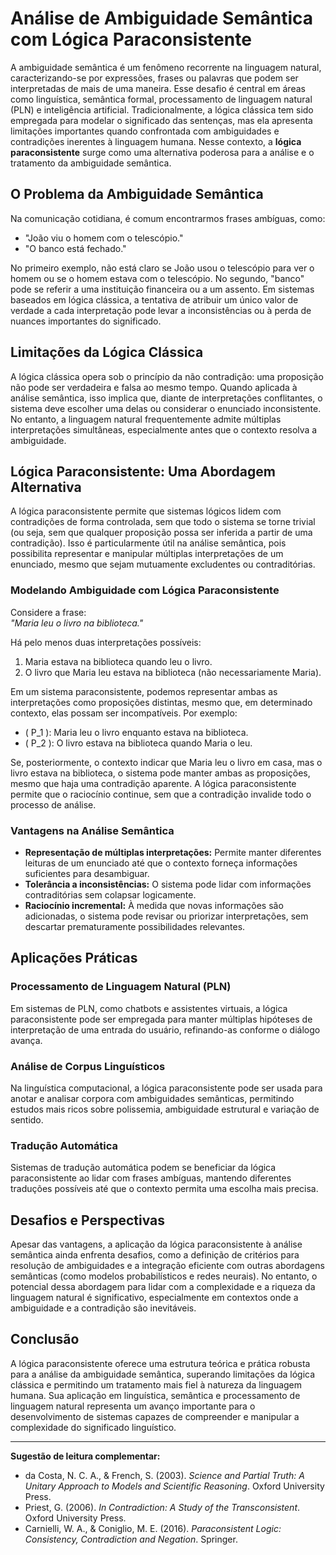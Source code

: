 # Análise de Ambiguidade Semântica com Lógica Paraconsistente

A ambiguidade semântica é um fenômeno recorrente na linguagem natural, caracterizando-se por expressões, frases ou palavras que podem ser interpretadas de mais de uma maneira. Esse desafio é central em áreas como linguística, semântica formal, processamento de linguagem natural (PLN) e inteligência artificial. Tradicionalmente, a lógica clássica tem sido empregada para modelar o significado das sentenças, mas ela apresenta limitações importantes quando confrontada com ambiguidades e contradições inerentes à linguagem humana. Nesse contexto, a **lógica paraconsistente** surge como uma alternativa poderosa para a análise e o tratamento da ambiguidade semântica.

## O Problema da Ambiguidade Semântica

Na comunicação cotidiana, é comum encontrarmos frases ambíguas, como:

- "João viu o homem com o telescópio."
- "O banco está fechado."

No primeiro exemplo, não está claro se João usou o telescópio para ver o homem ou se o homem estava com o telescópio. No segundo, "banco" pode se referir a uma instituição financeira ou a um assento. Em sistemas baseados em lógica clássica, a tentativa de atribuir um único valor de verdade a cada interpretação pode levar a inconsistências ou à perda de nuances importantes do significado.

## Limitações da Lógica Clássica

A lógica clássica opera sob o princípio da não contradição: uma proposição não pode ser verdadeira e falsa ao mesmo tempo. Quando aplicada à análise semântica, isso implica que, diante de interpretações conflitantes, o sistema deve escolher uma delas ou considerar o enunciado inconsistente. No entanto, a linguagem natural frequentemente admite múltiplas interpretações simultâneas, especialmente antes que o contexto resolva a ambiguidade.

## Lógica Paraconsistente: Uma Abordagem Alternativa

A lógica paraconsistente permite que sistemas lógicos lidem com contradições de forma controlada, sem que todo o sistema se torne trivial (ou seja, sem que qualquer proposição possa ser inferida a partir de uma contradição). Isso é particularmente útil na análise semântica, pois possibilita representar e manipular múltiplas interpretações de um enunciado, mesmo que sejam mutuamente excludentes ou contraditórias.

### Modelando Ambiguidade com Lógica Paraconsistente

Considere a frase:  
*"Maria leu o livro na biblioteca."*

Há pelo menos duas interpretações possíveis:
1. Maria estava na biblioteca quando leu o livro.
2. O livro que Maria leu estava na biblioteca (não necessariamente Maria).

Em um sistema paraconsistente, podemos representar ambas as interpretações como proposições distintas, mesmo que, em determinado contexto, elas possam ser incompatíveis. Por exemplo:

- \( P_1 \): Maria leu o livro enquanto estava na biblioteca.
- \( P_2 \): O livro estava na biblioteca quando Maria o leu.

Se, posteriormente, o contexto indicar que Maria leu o livro em casa, mas o livro estava na biblioteca, o sistema pode manter ambas as proposições, mesmo que haja uma contradição aparente. A lógica paraconsistente permite que o raciocínio continue, sem que a contradição invalide todo o processo de análise.

### Vantagens na Análise Semântica

- **Representação de múltiplas interpretações:** Permite manter diferentes leituras de um enunciado até que o contexto forneça informações suficientes para desambiguar.
- **Tolerância a inconsistências:** O sistema pode lidar com informações contraditórias sem colapsar logicamente.
- **Raciocínio incremental:** À medida que novas informações são adicionadas, o sistema pode revisar ou priorizar interpretações, sem descartar prematuramente possibilidades relevantes.

## Aplicações Práticas

### Processamento de Linguagem Natural (PLN)

Em sistemas de PLN, como chatbots e assistentes virtuais, a lógica paraconsistente pode ser empregada para manter múltiplas hipóteses de interpretação de uma entrada do usuário, refinando-as conforme o diálogo avança.

### Análise de Corpus Linguísticos

Na linguística computacional, a lógica paraconsistente pode ser usada para anotar e analisar corpora com ambiguidades semânticas, permitindo estudos mais ricos sobre polissemia, ambiguidade estrutural e variação de sentido.

### Tradução Automática

Sistemas de tradução automática podem se beneficiar da lógica paraconsistente ao lidar com frases ambíguas, mantendo diferentes traduções possíveis até que o contexto permita uma escolha mais precisa.

## Desafios e Perspectivas

Apesar das vantagens, a aplicação da lógica paraconsistente à análise semântica ainda enfrenta desafios, como a definição de critérios para resolução de ambiguidades e a integração eficiente com outras abordagens semânticas (como modelos probabilísticos e redes neurais). No entanto, o potencial dessa abordagem para lidar com a complexidade e a riqueza da linguagem natural é significativo, especialmente em contextos onde a ambiguidade e a contradição são inevitáveis.

## Conclusão

A lógica paraconsistente oferece uma estrutura teórica e prática robusta para a análise da ambiguidade semântica, superando limitações da lógica clássica e permitindo um tratamento mais fiel à natureza da linguagem humana. Sua aplicação em linguística, semântica e processamento de linguagem natural representa um avanço importante para o desenvolvimento de sistemas capazes de compreender e manipular a complexidade do significado linguístico.

---

**Sugestão de leitura complementar:**
- da Costa, N. C. A., & French, S. (2003). *Science and Partial Truth: A Unitary Approach to Models and Scientific Reasoning*. Oxford University Press.
- Priest, G. (2006). *In Contradiction: A Study of the Transconsistent*. Oxford University Press.
- Carnielli, W. A., & Coniglio, M. E. (2016). *Paraconsistent Logic: Consistency, Contradiction and Negation*. Springer.